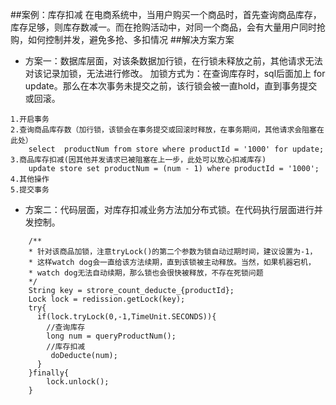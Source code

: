 ##案例：库存扣减
    在电商系统中，当用户购买一个商品时，首先查询商品库存，库存足够，则库存数减一。而在抢购活动中，对同一个商品，会有大量用户同时抢购，如何控制并发，避免多抢、多扣情况
##解决方案方案
* 方案一：数据库层面，对该条数据加行锁，在行锁未释放之前，其他请求无法对该记录加锁，无法进行修改。
加锁方式为：在查询库存时，sql后面加上 for update。那么在本次事务未提交之前，该行锁会被一直hold，直到事务提交或回滚。
```text
1.开启事务
2.查询商品库存数（加行锁，该锁会在事务提交或回滚时释放，在事务期间，其他请求会阻塞在此处）
    select  productNum from store where productId = '1000' for update;
3.商品库存扣减(因其他并发请求已被阻塞在上一步，此处可以放心扣减库存)
    update store set productNum = (num - 1) where productId = '1000';
4.其他操作
5.提交事务
```
* 方案二：代码层面，对库存扣减业务方法加分布式锁。在代码执行层面进行并发控制。
```text
    /**
    * 针对该商品加锁，注意tryLock()的第二个参数为锁自动过期时间，建议设置为-1，
    * 这样watch dog会一直给该方法续期，直到该锁被主动释放。当然，如果机器宕机，
    * watch dog无法自动续期，那么锁也会很快被释放，不存在死锁问题
    */
    String key = strore_count_deducte_{productId};
    Lock lock = redission.getLock(key);
    try{
      if(lock.tryLock(0,-1,TimeUnit.SECONDS)){
        //查询库存
        long num = queryProductNum();
        //库存扣减
         doDeducte(num);
      }  
    }finally{
        lock.unlock();
    }
   
```